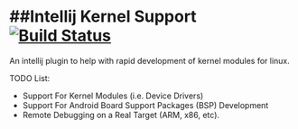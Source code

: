 ##Intellij Kernel Support [![Build Status](https://travis-ci.org/asebak/intellij-kernal-support.svg?branch=master)](https://travis-ci.org/asebak/intellij-kernal-support)
========================================

An intellij plugin to help with rapid development of kernel modules for linux.

TODO List:

- Support For Kernel Modules (i.e. Device Drivers)
- Support For Android Board Support Packages (BSP) Development
- Remote Debugging on a Real Target (ARM, x86, etc).
